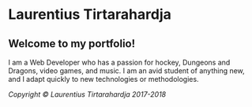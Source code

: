 # Laurentius Tirtarahardja

## Welcome to my portfolio!

I am a Web Developer who has a passion for hockey, Dungeons and Dragons, video games, and music. I am an avid student of anything new, and I adapt quickly to new technologies or methodologies.

_Copyright &copy; Laurentius Tirtarahardja 2017-2018_
